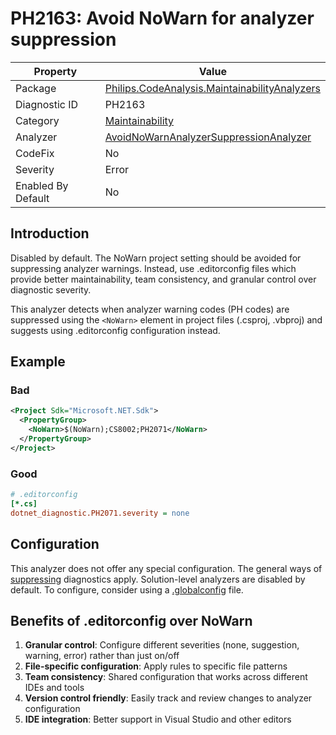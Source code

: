 # PH2163: Avoid NoWarn for analyzer suppression

| Property | Value  |
|--|--|
| Package | [Philips.CodeAnalysis.MaintainabilityAnalyzers](https://www.nuget.org/packages/Philips.CodeAnalysis.MaintainabilityAnalyzers) |
| Diagnostic ID | PH2163 |
| Category  | [Maintainability](../Maintainability.md) |
| Analyzer | [AvoidNoWarnAnalyzerSuppressionAnalyzer](https://github.com/philips-software/roslyn-analyzers/blob/main/Philips.CodeAnalysis.MaintainabilityAnalyzers/Maintainability/AvoidNoWarnAnalyzerSuppressionAnalyzer.cs)
| CodeFix  | No |
| Severity | Error |
| Enabled By Default | No |

## Introduction

Disabled by default. The NoWarn project setting should be avoided for suppressing analyzer warnings. Instead, use .editorconfig files which provide better maintainability, team consistency, and granular control over diagnostic severity.

This analyzer detects when analyzer warning codes (PH codes) are suppressed using the `<NoWarn>` element in project files (.csproj, .vbproj) and suggests using .editorconfig configuration instead.

## Example

### Bad
```xml
<Project Sdk="Microsoft.NET.Sdk">
  <PropertyGroup>
    <NoWarn>$(NoWarn);CS8002;PH2071</NoWarn>
  </PropertyGroup>
</Project>
```

### Good
```ini
# .editorconfig
[*.cs]
dotnet_diagnostic.PH2071.severity = none
```

## Configuration

This analyzer does not offer any special configuration. The general ways of [suppressing](https://learn.microsoft.com/en-us/dotnet/fundamentals/code-analysis/suppress-warnings) diagnostics apply.
Solution-level analyzers are disabled by default. To configure, consider using a [.globalconfig](https://learn.microsoft.com/en-us/dotnet/fundamentals/code-analysis/configuration-files#global-analyzerconfig) file.

## Benefits of .editorconfig over NoWarn

1. **Granular control**: Configure different severities (none, suggestion, warning, error) rather than just on/off
2. **File-specific configuration**: Apply rules to specific file patterns
3. **Team consistency**: Shared configuration that works across different IDEs and tools
4. **Version control friendly**: Easily track and review changes to analyzer configuration
5. **IDE integration**: Better support in Visual Studio and other editors